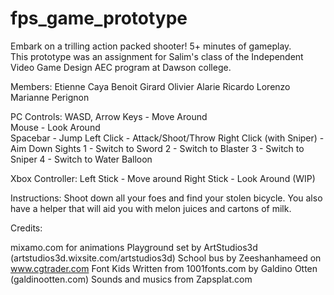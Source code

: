 # fps_game_prototype

Embark on a trilling action packed shooter! 5+ minutes of gameplay.  
This prototype was an assignment for Salim's class of the Independent Video Game Design AEC program at Dawson college.

Members:
Etienne Caya
Benoit Girard
Olivier Alarie 
Ricardo Lorenzo
Marianne Perignon

PC Controls: 
WASD, Arrow Keys - Move Around  
Mouse - Look Around  
Spacebar - Jump
Left Click - Attack/Shoot/Throw
Right Click (with Sniper) - Aim Down Sights
1 - Switch to Sword
2 - Switch to Blaster
3 - Switch to Sniper
4 - Switch to Water Balloon

Xbox Controller:
Left Stick - Move around
Right Stick - Look Around
(WIP)

Instructions: 
Shoot down all your foes and find your stolen bicycle. You also have a helper that will aid you with melon juices and cartons of milk.

Credits:

mixamo.com for animations
Playground set by ArtStudios3d (artstudios3d.wixsite.com/artstudios3d)
School bus by Zeeshanhameed on www.cgtrader.com
Font Kids Written from 1001fonts.com by Galdino Otten (galdinootten.com)
Sounds and musics from Zapsplat.com